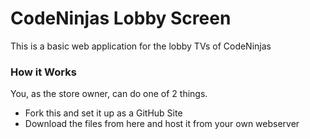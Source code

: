 # CodeNinjas Lobby Screen
This is a basic web application for the lobby TVs of CodeNinjas

### How it Works
You, as the store owner, can do one of 2 things.
- Fork this and set it up as a GitHub Site
- Download the files from here and host it from your own webserver
